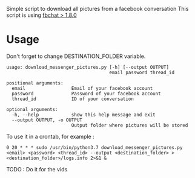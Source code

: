 Simple script to download all pictures from a facebook conversation
This script is using [fbchat > 1.8.0](https://github.com/carpedm20/fbchat)

# Usage

Don't forget to change DESTINATION_FOLDER variable.

```
usage: download_messenger_pictures.py [-h] [--output OUTPUT] 
                                      email password thread_id

positional arguments:
  email                 Email of your facebook account
  password              Password of your facebook account
  thread_id             ID of your conversation

optional arguments:
  -h, --help            show this help message and exit
  --output OUTPUT, -o OUTPUT
                        Output folder where pictures will be stored
```

To use it in a crontab, for example : 
```
0 20 * * * sudo /usr/bin/python3.7 download_messenger_pictures.py <email> <password> <thread_id> --output <destination_folder> > <destination_folder>/logs.info 2>&1 & 
```

TODO : 
Do it for the vids
